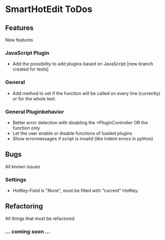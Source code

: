 # SmartHotEdit ToDos

## Features
New features
### JavaScript Plugin
* Add the possibility to add plugins based on JavaScript [new branch created for tests]

### General
* Add method to set if the function will be called on every line (currently) or for the whole text.

### General Pluginbehavior
* Better error detection with disabling the *PluginController OR the function only
* Let the user enable or disable functions of loaded plugins
* Show errormessages if script is invalid (like indent errors in python)

## Bugs
All known issues
### Settings
* HotKey-Field is "None", must be filled with "current" HotKey.

## Refactoring
All things that must be refactored
### ... coming soon ...